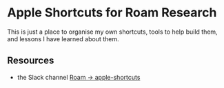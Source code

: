 # Apple Shortcuts for Roam Research

This is just a place to organise my own shortcuts, tools to help build them, and lessons I have learned about them.

## Resources

- the Slack channel [Roam → apple-shortcuts](https://roamresearch.slack.com/archives/C038QEGUZL4)
